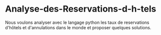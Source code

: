 # Analyse-des-Reservations-d-h-tels
Nous voulons analyser avec le langage python les taux de reservations d'hôtels et d'annulations dans le monde et proposer quelques solutions.
